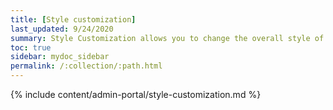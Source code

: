 ```yaml
---
title: [Style customization]
last_updated: 9/24/2020
summary: Style Customization allows you to change the overall style of your ThoughtSpot interface.
toc: true
sidebar: mydoc_sidebar
permalink: /:collection/:path.html
---
```


{% include content/admin-portal/style-customization.md %}
